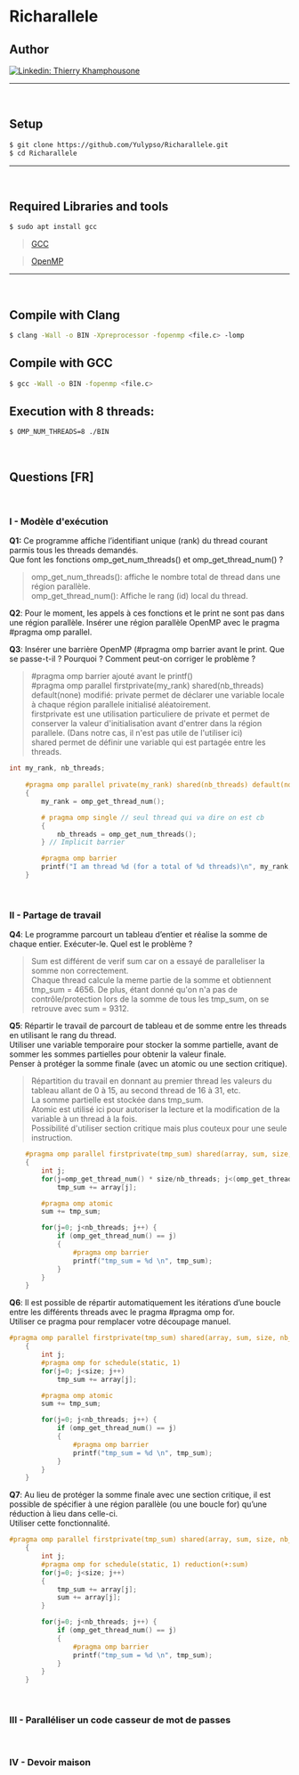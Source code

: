 # Richarallele

## Author

[![Linkedin: Thierry Khamphousone](https://img.shields.io/badge/-Thierry_Khamphousone-blue?style=flat-square&logo=Linkedin&logoColor=white&link=https://www.linkedin.com/in/tkhamphousone/)](https://www.linkedin.com/in/tkhamphousone)

---

<br/>

## Setup

```bash
$ git clone https://github.com/Yulypso/Richarallele.git
$ cd Richarallele
```

---

<br/>

## Required Libraries and tools

```bash
$ sudo apt install gcc
```
> [GCC](https://gcc.gnu.org/onlinedocs/gcc-11.2.0/gcc/)


> [OpenMP](https://www.openmp.org) 

---

<br/>

## Compile with Clang

```bash
$ clang -Wall -o BIN -Xpreprocessor -fopenmp <file.c> -lomp
```

## Compile with GCC
```bash
$ gcc -Wall -o BIN -fopenmp <file.c>
```

## Execution with 8 threads:
```bash
$ OMP_NUM_THREADS=8 ./BIN
```

<br/>

## Questions [FR]

<br/>

### I - Modèle d'exécution


**Q1:** Ce programme affiche l’identifiant unique (rank) du thread courant parmis tous les threads demandés.   
Que font les fonctions omp_get_num_threads() et omp_get_thread_num() ?
> omp_get_num_threads(): affiche le nombre total de thread dans une région parallèle.  
> omp_get_thread_num(): Affiche le rang (id) local du thread.  

**Q2**: Pour le moment, les appels à ces fonctions et le print ne sont pas dans une région parallèle. Insérer une région parallèle OpenMP avec le pragma #pragma omp parallel.  

**Q3**: Insérer une barrière OpenMP (#pragma omp barrier avant le print. Que se passe-t-il ? Pourquoi ? Comment peut-on corriger le problème ?  
> #pragma omp barrier ajouté avant le printf()   
> #pragma omp parallel firstprivate(my_rank) shared(nb_threads) default(none) modifié:
> private permet de déclarer une variable locale à chaque région parallele initialisé aléatoirement.  
> firstprivate est une utilisation particuliere de private et permet de conserver la valeur d'initialisation avant d'entrer dans la région parallele. (Dans notre cas, il n'est pas utile de l'utiliser ici)  
> shared permet de définir une variable qui est partagée entre les threads.  

```c++
int my_rank, nb_threads;
    
    #pragma omp parallel private(my_rank) shared(nb_threads) default(none)
    {
        my_rank = omp_get_thread_num();

        # pragma omp single // seul thread qui va dire on est cb
        {
            nb_threads = omp_get_num_threads();
        } // Implicit barrier

        #pragma omp barrier
        printf("I am thread %d (for a total of %d threads)\n", my_rank, nb_threads);
    }
```


<br/>

### II - Partage de travail

**Q4**: Le programme parcourt un tableau d’entier et réalise la somme de chaque entier. Exécuter-le. Quel est le problème ?  
> Sum est différent de verif sum car on a essayé de paralleliser la somme non correctement.  
> Chaque thread calcule la meme partie de la somme et obtiennent tmp_sum = 4656. De plus, étant donné qu'on n'a pas de contrôle/protection lors de la somme de tous les tmp_sum, on se retrouve avec sum = 9312.  

**Q5**: Répartir le travail de parcourt de tableau et de somme entre les threads en utilisant le rang du thread.   
Utiliser une variable temporaire pour stocker la somme partielle, avant de sommer les sommes partielles pour obtenir la valeur finale.   
Penser à protéger la somme finale (avec un atomic ou une section critique).  
> Répartition du travail en donnant au premier thread les valeurs du tableau allant de 0 à 15, au second thread de 16 à 31, etc.  
> La somme partielle est stockée dans tmp_sum.  
> Atomic est utilisé ici pour autoriser la lecture et la modification de la variable à un thread à la fois.  
> Possibilité d'utiliser section critique mais plus couteux pour une seule instruction.


```c++
    #pragma omp parallel firstprivate(tmp_sum) shared(array, sum, size, nb_threads) default(none)
    {
        int j;
        for(j=omp_get_thread_num() * size/nb_threads; j<(omp_get_thread_num()+1) * size/nb_threads; j++)
            tmp_sum += array[j];

        #pragma omp atomic
        sum += tmp_sum;

        for(j=0; j<nb_threads; j++) {
            if (omp_get_thread_num() == j)
            {
                #pragma omp barrier
                printf("tmp_sum = %d \n", tmp_sum);
            }
        }
    }
```

**Q6**: Il est possible de répartir automatiquement les itérations d’une boucle entre les différents threads avec le pragma #pragma omp for.   
Utiliser ce pragma pour remplacer votre découpage manuel.  
  
```c++
#pragma omp parallel firstprivate(tmp_sum) shared(array, sum, size, nb_threads) default(none)
    {
        int j;
        #pragma omp for schedule(static, 1)
        for(j=0; j<size; j++)
            tmp_sum += array[j];

        #pragma omp atomic
        sum += tmp_sum;

        for(j=0; j<nb_threads; j++) {
            if (omp_get_thread_num() == j)
            {
                #pragma omp barrier
                printf("tmp_sum = %d \n", tmp_sum);
            }
        }
    }
```

**Q7**: Au lieu de protéger la somme finale avec une section critique, il est possible de spécifier à une région parallèle (ou une boucle for) qu’une réduction à lieu dans celle-ci.   
Utiliser cette fonctionnalité.  

```c++
#pragma omp parallel firstprivate(tmp_sum) shared(array, sum, size, nb_threads) default(none)
    {
        int j;
        #pragma omp for schedule(static, 1) reduction(+:sum)
        for(j=0; j<size; j++)
        {
            tmp_sum += array[j];
            sum += array[j];
        }

        for(j=0; j<nb_threads; j++) {
            if (omp_get_thread_num() == j)
            {
                #pragma omp barrier
                printf("tmp_sum = %d \n", tmp_sum);
            }
        }
    }
```


<br/>

### III - Paralléliser un code casseur de mot de passes




<br/>

### IV - Devoir maison 

